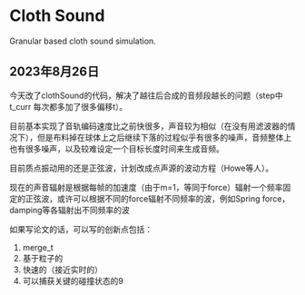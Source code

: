 # Cloth Sound
Granular based cloth sound simulation.
## 2023年8月26日
今天改了clothSound的代码，解决了越往后合成的音频段越长的问题（step中t_curr 每次都多加了很多偏移t）。

目前基本实现了音轨编码速度比之前快很多，声音较为相似（在没有用滤波器的情况下），但是布料掉在球体上之后继续下落的过程似乎有很多的噪声，音频整体上也有很多噪声，以及较难设定一个目标长度时间来生成音频。

目前质点振动用的还是正弦波，计划改成点声源的波动方程（Howe等人）。

现在的声音辐射是根据每帧的加速度（由于m=1，等同于force）辐射一个频率固定的正弦波，或许可以根据不同的force辐射不同频率的波，例如Spring force，damping等各辐射出不同频率的波

如果写论文的话，可以写的创新点包括：
1. merge_t
2. 基于粒子的
3. 快速的（接近实时的）
4. 可以捕获关键的碰撞状态的9